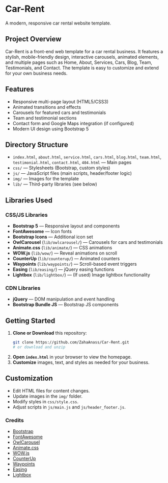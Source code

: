 # Car-Rent

A modern, responsive car rental website template.

## Project Overview 

Car-Rent is a front-end web template for a car rental business. It features a stylish, mobile-friendly design, interactive carousels, animated elements, and multiple pages such as Home, About, Services, Cars, Blog, Team, Testimonials, and Contact. The template is easy to customize and extend for your own business needs.

## Features
- Responsive multi-page layout (HTML5/CSS3)
- Animated transitions and effects
- Carousels for featured cars and testimonials
- Team and testimonial sections
- Contact form and Google Maps integration (if configured)
- Modern UI design using Bootstrap 5

## Directory Structure
- `index.html`, `about.html`, `service.html`, `cars.html`, `blog.html`, `team.html`, `testimonial.html`, `contact.html`, `404.html` — Main pages
- `css/` — Stylesheets (Bootstrap, custom styles)
- `js/` — JavaScript files (main scripts, header/footer logic)
- `img/` — Images for the template
- `lib/` — Third-party libraries (see below)

## Libraries Used

### CSS/JS Libraries
- **Bootstrap 5** — Responsive layout and components
- **FontAwesome** — Icon fonts
- **Bootstrap Icons** — Additional icon set
- **OwlCarousel** (`lib/owlcarousel/`) — Carousels for cars and testimonials
- **Animate.css** (`lib/animate/`) — CSS animations
- **WOW.js** (`lib/wow/`) — Reveal animations on scroll
- **CounterUp** (`lib/counterup/`) — Animated counters
- **Waypoints** (`lib/waypoints/`) — Scroll-based event triggers
- **Easing** (`lib/easing/`) — jQuery easing functions
- **Lightbox** (`lib/lightbox/`) — (If used) Image lightbox functionality

### CDN Libraries
- **jQuery** — DOM manipulation and event handling
- **Bootstrap Bundle JS** — Bootstrap JS components

## Getting Started

1. **Clone or Download** this repository:
   ```bash
   git clone https://github.com/ZahaAnass/Car-Rent.git
   # or download and unzip
   ```
2. **Open `index.html`** in your browser to view the homepage.
3. **Customize** images, text, and styles as needed for your business.

## Customization
- Edit HTML files for content changes.
- Update images in the `img/` folder.
- Modify styles in `css/style.css`.
- Adjust scripts in `js/main.js` and `js/header_footer.js`.

### Credits
- [Bootstrap](https://getbootstrap.com/)
- [FontAwesome](https://fontawesome.com/)
- [OwlCarousel](https://owlcarousel2.github.io/OwlCarousel2/)
- [Animate.css](https://animate.style/)
- [WOW.js](https://wowjs.uk/)
- [CounterUp](https://github.com/bfintal/Counter-Up)
- [Waypoints](http://imakewebthings.com/waypoints/)
- [Easing](https://gsgd.co.uk/sandbox/jquery/easing/)
- [Lightbox](https://lokeshdhakar.com/projects/lightbox2/) 